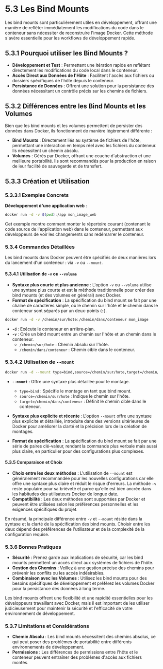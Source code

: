 # 5.3 Les Bind Mounts

Les bind mounts sont particulièrement utiles en développement, offrant une manière de refléter immédiatement les modifications du code dans le conteneur sans nécessiter de reconstruire l'image Docker. Cette méthode s'avère essentielle pour les workflows de développement rapide.

## 5.3.1 Pourquoi utiliser les Bind Mounts ?

- **Développement et Test** : Permettent une itération rapide en reflétant directement les modifications du code local dans le conteneur.
- **Accès Direct aux Données de l'Hôte** : Facilitent l'accès aux fichiers ou dossiers spécifiques de l'hôte depuis le conteneur.
- **Persistance de Données** : Offrent une solution pour la persistance des données nécessitant un contrôle précis sur les chemins de fichiers.

## 5.3.2 Différences entre les Bind Mounts et les Volumes

Bien que les bind mounts et les volumes permettent de persister des données dans Docker, ils fonctionnent de manière légèrement différente :

- **Bind Mounts** : Directement liés au système de fichiers de l'hôte, permettant une interaction en temps réel avec les fichiers du conteneur. Ils nécessitent un chemin absolu.
- **Volumes** : Gérés par Docker, offrant une couche d'abstraction et une meilleure portabilité. Ils sont recommandés pour la production en raison de leur facilité de sauvegarde et de transfert.


## 5.3.3 Création et Utilisation

### 5.3.3.1 Exemples Concrets

**Développement d'une application web** :
```bash
docker run -d -v $(pwd):/app mon_image_web
```
Cet exemple montre comment monter le répertoire courant (contenant le code source de l'application web) dans le conteneur, permettant aux développeurs de voir les changements sans redémarrer le conteneur.


### 5.3.4 Commandes Détaillées

Les bind mounts dans Docker peuvent être spécifiés de deux manières lors du lancement d'un conteneur : via `-v` ou `--mount`.

#### 5.3.4.1 Utilisation de `-v` ou `--volume`

- **Syntaxe plus courte et plus ancienne** : L'option `-v` ou `--volume` utilise une syntaxe plus courte et est la méthode traditionnelle pour créer des bind mounts (et des volumes en général) avec Docker.
- **Format de spécification** : La spécification du bind mount se fait par une chaîne de caractères simple, où le chemin sur l'hôte et le chemin dans le conteneur sont séparés par un deux-points (`:`).

```bash
docker run -d -v /chemin/sur/hote:/chemin/dans/conteneur mon_image
```
- **`-d`** : Exécute le conteneur en arrière-plan.
- **`-v`** : Crée un bind mount entre un chemin sur l'hôte et un chemin dans le conteneur.
   - `/chemin/sur/hote` : Chemin absolu sur l'hôte.
   - `/chemin/dans/conteneur` : Chemin cible dans le conteneur.


### 5.3.4.2 Utilisation de `--mount`

```bash
docker run -d --mount type=bind,source=/chemin/sur/hote,target=/chemin/dans/conteneur mon_image
```
- **`--mount`** : Offre une syntaxe plus détaillée pour le montage.
   - `type=bind` : Spécifie le montage en tant que bind mount.
   - `source=/chemin/sur/hote` : Indique le chemin sur l'hôte.
   - `target=/chemin/dans/conteneur` : Définit le chemin cible dans le conteneur.

- **Syntaxe plus explicite et récente** : L'option `--mount` offre une syntaxe plus explicite et détaillée, introduite dans des versions ultérieures de Docker pour améliorer la clarté et la précision lors de la création de montages.
- **Format de spécification** : La spécification du bind mount se fait par une série de paires clé-valeur, rendant la commande plus verbale mais aussi plus claire, en particulier pour des configurations plus complexes.

#### 5.3.5 Comparaison et Choix

- **Choix entre les deux méthodes** : L'utilisation de `--mount` est généralement recommandée pour les nouvelles configurations car elle offre une syntaxe plus claire et réduit le risque d'erreurs. La méthode `-v` reste populaire pour sa brièveté et parce qu'elle est bien ancrée dans les habitudes des utilisateurs Docker de longue date.
- **Compatibilité** : Les deux méthodes sont supportées par Docker et peuvent être utilisées selon les préférences personnelles et les exigences spécifiques du projet.

En résumé, la principale différence entre `-v` et `--mount` réside dans la syntaxe et la clarté de la spécification des bind mounts. Choisir entre les deux dépend des préférences de l'utilisateur et de la complexité de la configuration requise.


### 5.3.6 Bonnes Pratiques

- **Sécurité** : Prenez garde aux implications de sécurité, car les bind mounts permettent un accès direct aux systèmes de fichiers de l'hôte.
- **Gestion des Chemins** : Veillez à une gestion précise des chemins pour prévenir les conflits ou les accès indésirables.
- **Combinaison avec les Volumes** : Utilisez les bind mounts pour des besoins spécifiques de développement et préférez les volumes Docker pour la persistance des données à long terme.

Les bind mounts offrent une flexibilité et une rapidité essentielles pour les développeurs travaillant avec Docker, mais il est important de les utiliser judicieusement pour maintenir la sécurité et l'efficacité de votre environnement de développement.


### 5.3.7 Limitations et Considérations

- **Chemin Absolu** : Les bind mounts nécessitent des chemins absolus, ce qui peut poser des problèmes de portabilité entre différents environnements de développement.
- **Permissions** : Les différences de permissions entre l'hôte et le conteneur peuvent entraîner des problèmes d'accès aux fichiers montés.

